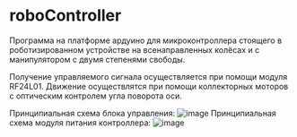 # roboController

Программа на платформе ардуино для микроконтроллера стоящего в роботизированном устройстве на всенаправленных колёсах и с манипулятором с двумя степенями свободы.

Получение управляемого сигнала осуществляется при помощи модуля RF24L01. Движение осуществлятся при помощи коллекторных моторов с оптическим контролем угла поворота оси.

Принципиальная схема блока управления:
![image](https://user-images.githubusercontent.com/64307135/229783621-80a2ec25-7998-4884-b24b-0440ebd0d431.png)
Принципиальная схема модуля питания контроллера:
![image](https://user-images.githubusercontent.com/64307135/229583833-10b24301-81b5-4b77-a6c1-071ad4c2092b.png)
